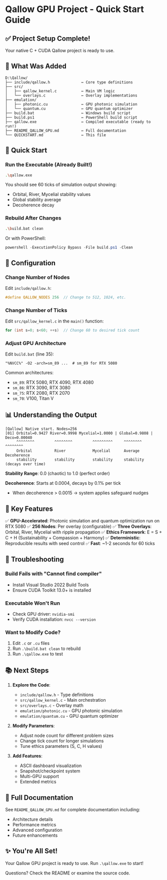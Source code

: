 # Qallow GPU Project - Quick Start Guide

## ✅ Project Setup Complete!

Your native C + CUDA Qallow project is ready to use.

## 📁 What Was Added

```
D:\Qallow/
├── include/qallow.h              ← Core type definitions
├── src/
│   ├── qallow_kernel.c           ← Main VM logic
│   └── overlays.c                ← Overlay implementations
├── emulation/
│   ├── photonic.cu               ← GPU photonic simulation
│   └── quantum.cu                ← GPU quantum optimizer
├── build.bat                     ← Windows build script
├── build.ps1                     ← PowerShell build script
├── qallow.exe                    ← Compiled executable (ready to run!)
├── README_QALLOW_GPU.md          ← Full documentation
└── QUICKSTART.md                 ← This file
```

## 🚀 Quick Start

### Run the Executable (Already Built!)

```bash
.\qallow.exe
```

You should see 60 ticks of simulation output showing:
- Orbital, River, Mycelial stability values
- Global stability average
- Decoherence decay

### Rebuild After Changes

```bash
.\build.bat clean
```

Or with PowerShell:
```powershell
powershell -ExecutionPolicy Bypass -File build.ps1 -Clean
```

## 🔧 Configuration

### Change Number of Nodes

Edit `include/qallow.h`:
```c
#define QALLOW_NODES 256  // Change to 512, 1024, etc.
```

### Change Number of Ticks

Edit `src/qallow_kernel.c` in the `main()` function:
```c
for (int s=0; s<60; ++s)  // Change 60 to desired tick count
```

### Adjust GPU Architecture

Edit `build.bat` (line 35):
```batch
"%NVCC%" -O2 -arch=sm_89 ...  # sm_89 for RTX 5080
```

Common architectures:
- `sm_89`: RTX 5080, RTX 4090, RTX 4080
- `sm_86`: RTX 3090, RTX 3080
- `sm_75`: RTX 2080, RTX 2070
- `sm_70`: V100, Titan V

## 📊 Understanding the Output

```
[Qallow] Native start. Nodes=256
[01] Orbital=0.9427 River=0.9998 Mycelial=1.0000 | Global=0.9808 | Deco=0.00040
     ^^^^^^^^         ^^^^^^^^         ^^^^^^^^^     ^^^^^^^^     ^^^^^^^^
     Orbital          River            Mycelial      Average       Decoherence
     stability        stability        stability     stability     (decays over time)
```

**Stability Range**: 0.0 (chaotic) to 1.0 (perfect order)

**Decoherence**: Starts at 0.0004, decays by 0.1% per tick
- When decoherence > 0.0015 → system applies safeguard nudges

## 🎯 Key Features

✅ **GPU-Accelerated**: Photonic simulation and quantum optimization run on RTX 5080
✅ **256 Nodes**: Per overlay (configurable)
✅ **Three Overlays**: Orbital, River, Mycelial with ripple propagation
✅ **Ethics Framework**: E = S + C + H (Sustainability + Compassion + Harmony)
✅ **Deterministic**: Reproducible results with seed control
✅ **Fast**: ~1-2 seconds for 60 ticks

## 🐛 Troubleshooting

### Build Fails with "Cannot find compiler"
- Install Visual Studio 2022 Build Tools
- Ensure CUDA Toolkit 13.0+ is installed

### Executable Won't Run
- Check GPU driver: `nvidia-smi`
- Verify CUDA installation: `nvcc --version`

### Want to Modify Code?
1. Edit `.c` or `.cu` files
2. Run `.\build.bat clean` to rebuild
3. Run `.\qallow.exe` to test

## 📚 Next Steps

1. **Explore the Code**:
   - `include/qallow.h` - Type definitions
   - `src/qallow_kernel.c` - Main orchestration
   - `src/overlays.c` - Overlay math
   - `emulation/photonic.cu` - GPU photonic simulation
   - `emulation/quantum.cu` - GPU quantum optimizer

2. **Modify Parameters**:
   - Adjust node count for different problem sizes
   - Change tick count for longer simulations
   - Tune ethics parameters (S, C, H values)

3. **Add Features**:
   - ASCII dashboard visualization
   - Snapshot/checkpoint system
   - Multi-GPU support
   - Extended metrics

## 📖 Full Documentation

See `README_QALLOW_GPU.md` for complete documentation including:
- Architecture details
- Performance metrics
- Advanced configuration
- Future enhancements

## ✨ You're All Set!

Your Qallow GPU project is ready to use. Run `.\qallow.exe` to start!

Questions? Check the README or examine the source code.

